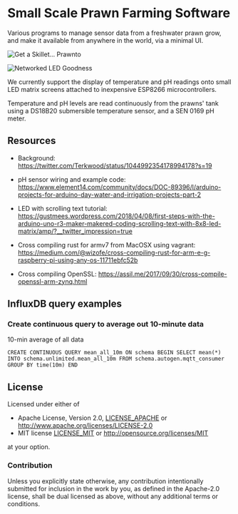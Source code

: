# Small Scale Prawn Farming Software

Various programs to manage sensor data from a freshwater prawn grow, and make it available from anywhere in the world, via a minimal UI.

![Get a Skillet... Prawnto](https://gist.githubusercontent.com/Terkwood/c37c50d41bcc84b409eeaa555f788ed0/raw/ec42ccbdee0c3f518400253b5e1270f5488f4f1c/prawnto.gif)

![Networked LED Goodness](demo.gif)

We currently support the display of temperature and pH readings onto small LED matrix screens attached to inexpensive ESP8266 microcontrollers.

Temperature and pH levels are read continuously from the prawns' tank using a DS18B20 submersible temperature sensor, and a SEN 0169 pH meter.

## Resources 

- Background: https://twitter.com/Terkwood/status/1044992354178994178?s=19
- pH sensor wiring and example code: https://www.element14.com/community/docs/DOC-89396/l/arduino-projects-for-arduino-day-water-and-irrigation-projects-part-2

- LED with scrolling text tutorial: https://gustmees.wordpress.com/2018/04/08/first-steps-with-the-arduino-uno-r3-maker-makered-coding-scrolling-text-with-8x8-led-matrix/amp/?__twitter_impression=true
- Cross compiling rust for armv7 from MacOSX using vagrant: https://medium.com/@wizofe/cross-compiling-rust-for-arm-e-g-raspberry-pi-using-any-os-11711ebfc52b
- Cross compiling OpenSSL: https://assil.me/2017/09/30/cross-compile-openssl-arm-zynq.html

## InfluxDB query examples

### Create continuous query to average out 10-minute data

10-min average of all data

```
CREATE CONTINUOUS QUERY mean_all_10m ON schema BEGIN SELECT mean(*) INTO schema.unlimited.mean_all_10m FROM schema.autogen.mqtt_consumer GROUP BY time(10m) END
```

## License

Licensed under either of

 * Apache License, Version 2.0, [LICENSE_APACHE](LICENSE_APACHE) or http://www.apache.org/licenses/LICENSE-2.0
 * MIT license [LICENSE_MIT](LICENSE_MIT) or http://opensource.org/licenses/MIT

at your option.

### Contribution



Unless you explicitly state otherwise, any contribution intentionally submitted
for inclusion in the work by you, as defined in the Apache-2.0 license, shall be dual licensed as above, without any additional terms or conditions.
